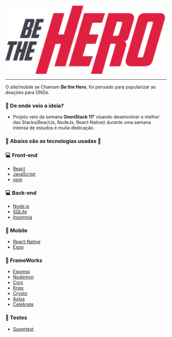<img src="imagem/logo@3x.png"  width="500px" ></a>
<hr>
O site/mobile se Chamam <b>Be the Hero</b>, foi pensado para popularizar as doações para ONGs.

### :thinking: De onde veio a ideia? 

* Projeto veio da semana <b>OmniStack 11°</b> visando desenvolver o melhor das Stacks(ReactJs, NodeJs, React-Native) durante uma semana intensa de estudos e muita dedicação.

### :rocket: <b>Abaixo são as tecnologias usadas :rocket:</b>

### :computer: Front-end
* [React](https://pt-br.reactjs.org/)
* [JavaScript](https://www.w3schools.com/js/)
* [npm](https://www.npmjs.com/)

### :computer: Back-end
* [Node.js](https://nodejs.org/en/)
* [SQLite](https://www.sqlite.org/index.html)
* [Insomnia](https://insomnia.rest/)

### :iphone: Mobile
* [React-Native](https://reactnative.dev/)
* [Expo](https://expo.io/)

### :wrench: FrameWorks
* [Express](https://expressjs.com/pt-br/)
* [Nodemon](https://nodemon.io/)
* [Cors](https://www.npmjs.com/package/cors)
* [Knex](http://knexjs.org/)
* [Crypto](https://nodejs.org/api/crypto.html)
* [Axios](https://www.npmjs.com/package/axios)
* [Celebrate](https://www.npmjs.com/package/celebrate)

### :memo: Testes
* [Supertest](https://www.npmjs.com/package/supertest)




